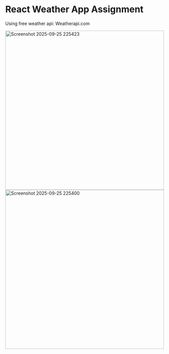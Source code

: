 # React Weather App Assignment 
Using free weather api: Weatherapi.com 

<img width="500" height="500" alt="Screenshot 2025-09-25 225423" src="https://github.com/user-attachments/assets/02720ad4-16cf-4f69-8a10-bea1433a3fbe" />
<img width="500" height="500" alt="Screenshot 2025-09-25 225400" src="https://github.com/user-attachments/assets/9bbc2090-34b7-4ff9-9beb-1828f05ef363" />
